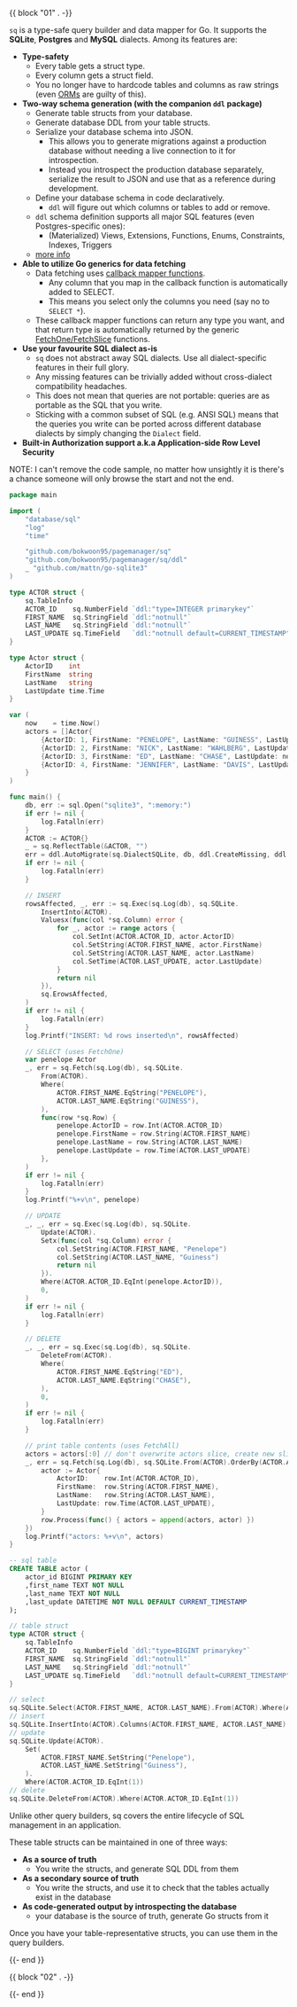 {{ block "01" . -}}

`sq` is a type-safe query builder and data mapper for Go. It supports the **SQLite**, **Postgres** and **MySQL** dialects. Among its features are:

- **Type-safety**
    - Every table gets a struct type.
    - Every column gets a struct field.
    - You no longer have to hardcode tables and columns as raw strings (even [ORMs](https://gorm.io/docs/query.html#Conditions) are guilty of this).
- **Two-way schema generation (with the companion `ddl` package)**
    - Generate table structs from your database.
    - Generate database DDL from your table structs.
    - Serialize your database schema into JSON.
        - This allows you to generate migrations against a production database without needing a live connection to it for introspection.
        - Instead you introspect the production database separately, serialize the result to JSON and use that as a reference during development.
    - Define your database schema in code declaratively.
        - `ddl` will figure out which columns or tables to add or remove.
    - `ddl` schema definition supports all major SQL features (even Postgres-specific ones):
        - (Materialized) Views, Extensions, Functions, Enums, Constraints, Indexes, Triggers
    - [more info](#)
- **Able to utilize Go generics for data fetching**
    - Data fetching uses [callback mapper functions](#).
        - Any column that you map in the callback function is automatically added to SELECT.
        - This means you select only the columns you need (say no to `SELECT *`).
    - These callback mapper functions can return any type you want, and that return type is automatically returned by the generic [FetchOne/FetchSlice](#) functions.
- **Use your favourite SQL dialect as-is**
    - `sq` does not abstract away SQL dialects. Use all dialect-specific features in their full glory.
    - Any missing features can be trivially added without cross-dialect compatibility headaches.
    - This does not mean that queries are not portable: queries are as portable as the SQL that you write.
    - Sticking with a common subset of SQL (e.g. ANSI SQL) means that the queries you write can be ported across different database dialects by simply changing the `Dialect` field.
- **Built-in Authorization support a.k.a Application-side Row Level Security**

NOTE: I can't remove the code sample, no matter how unsightly it is there's a chance someone will only browse the start and not the end.

```go
package main

import (
    "database/sql"
    "log"
    "time"

    "github.com/bokwoon95/pagemanager/sq"
    "github.com/bokwoon95/pagemanager/sq/ddl"
    _ "github.com/mattn/go-sqlite3"
)

type ACTOR struct {
    sq.TableInfo
    ACTOR_ID    sq.NumberField `ddl:"type=INTEGER primarykey"`
    FIRST_NAME  sq.StringField `ddl:"notnull"`
    LAST_NAME   sq.StringField `ddl:"notnull"`
    LAST_UPDATE sq.TimeField   `ddl:"notnull default=CURRENT_TIMESTAMP"`
}

type Actor struct {
    ActorID    int
    FirstName  string
    LastName   string
    LastUpdate time.Time
}

var (
    now    = time.Now()
    actors = []Actor{
        {ActorID: 1, FirstName: "PENELOPE", LastName: "GUINESS", LastUpdate: now},
        {ActorID: 2, FirstName: "NICK", LastName: "WAHLBERG", LastUpdate: now},
        {ActorID: 3, FirstName: "ED", LastName: "CHASE", LastUpdate: now},
        {ActorID: 4, FirstName: "JENNIFER", LastName: "DAVIS", LastUpdate: now},
    }
)

func main() {
    db, err := sql.Open("sqlite3", ":memory:")
    if err != nil {
        log.Fatalln(err)
    }
    ACTOR := ACTOR{}
    _ = sq.ReflectTable(&ACTOR, "")
    err = ddl.AutoMigrate(sq.DialectSQLite, db, ddl.CreateMissing, ddl.WithTables(ACTOR))
    if err != nil {
        log.Fatalln(err)
    }

    // INSERT
    rowsAffected, _, err := sq.Exec(sq.Log(db), sq.SQLite.
        InsertInto(ACTOR).
        Valuesx(func(col *sq.Column) error {
            for _, actor := range actors {
                col.SetInt(ACTOR.ACTOR_ID, actor.ActorID)
                col.SetString(ACTOR.FIRST_NAME, actor.FirstName)
                col.SetString(ACTOR.LAST_NAME, actor.LastName)
                col.SetTime(ACTOR.LAST_UPDATE, actor.LastUpdate)
            }
            return nil
        }),
        sq.ErowsAffected,
    )
    if err != nil {
        log.Fatalln(err)
    }
    log.Printf("INSERT: %d rows inserted\n", rowsAffected)

    // SELECT (uses FetchOne)
    var penelope Actor
    _, err = sq.Fetch(sq.Log(db), sq.SQLite.
        From(ACTOR).
        Where(
            ACTOR.FIRST_NAME.EqString("PENELOPE"),
            ACTOR.LAST_NAME.EqString("GUINESS"),
        ),
        func(row *sq.Row) {
            penelope.ActorID = row.Int(ACTOR.ACTOR_ID)
            penelope.FirstName = row.String(ACTOR.FIRST_NAME)
            penelope.LastName = row.String(ACTOR.LAST_NAME)
            penelope.LastUpdate = row.Time(ACTOR.LAST_UPDATE)
        },
    )
    if err != nil {
        log.Fatalln(err)
    }
    log.Printf("%+v\n", penelope)

    // UPDATE
    _, _, err = sq.Exec(sq.Log(db), sq.SQLite.
        Update(ACTOR).
        Setx(func(col *sq.Column) error {
            col.SetString(ACTOR.FIRST_NAME, "Penelope")
            col.SetString(ACTOR.LAST_NAME, "Guiness")
            return nil
        }).
        Where(ACTOR.ACTOR_ID.EqInt(penelope.ActorID)),
        0,
    )
    if err != nil {
        log.Fatalln(err)
    }

    // DELETE
    _, _, err = sq.Exec(sq.Log(db), sq.SQLite.
        DeleteFrom(ACTOR).
        Where(
            ACTOR.FIRST_NAME.EqString("ED"),
            ACTOR.LAST_NAME.EqString("CHASE"),
        ),
        0,
    )
    if err != nil {
        log.Fatalln(err)
    }

    // print table contents (uses FetchAll)
    actors = actors[:0] // don't overwrite actors slice, create new slice. so that people can tinker with the code and print it side-by-side
    _, err = sq.Fetch(sq.Log(db), sq.SQLite.From(ACTOR).OrderBy(ACTOR.ACTOR_ID), func(row *sq.Row) {
        actor := Actor{
            ActorID:    row.Int(ACTOR.ACTOR_ID),
            FirstName:  row.String(ACTOR.FIRST_NAME),
            LastName:   row.String(ACTOR.LAST_NAME),
            LastUpdate: row.Time(ACTOR.LAST_UPDATE),
        }
        row.Process(func() { actors = append(actors, actor) })
    })
    log.Printf("actors: %+v\n", actors)
}
```

```sql
-- sql table
CREATE TABLE actor (
    actor_id BIGINT PRIMARY KEY
    ,first_name TEXT NOT NULL
    ,last_name TEXT NOT NULL
    ,last_update DATETIME NOT NULL DEFAULT CURRENT_TIMESTAMP
);
```

```go
// table struct
type ACTOR struct {
    sq.TableInfo
    ACTOR_ID    sq.NumberField `ddl:"type=BIGINT primarykey"`
    FIRST_NAME  sq.StringField `ddl:"notnull"`
    LAST_NAME   sq.StringField `ddl:"notnull"`
    LAST_UPDATE sq.TimeField   `ddl:"notnull default=CURRENT_TIMESTAMP"`
}

// select
sq.SQLite.Select(ACTOR.FIRST_NAME, ACTOR.LAST_NAME).From(ACTOR).Where(ACTOR.ACTOR_ID.EqInt(1))
// insert
sq.SQLite.InsertInto(ACTOR).Columns(ACTOR.FIRST_NAME, ACTOR.LAST_NAME).Values("PENELOPE", "GUINESS")
// update
sq.SQLite.Update(ACTOR).
    Set(
        ACTOR.FIRST_NAME.SetString("Penelope"),
        ACTOR.LAST_NAME.SetString("Guiness"),
    ).
    Where(ACTOR.ACTOR_ID.EqInt(1))
// delete
sq.SQLite.DeleteFrom(ACTOR).Where(ACTOR.ACTOR_ID.EqInt(1))
```

Unlike other query builders, sq covers the entire lifecycle of SQL management in an application.

These table structs can be maintained in one of three ways:

- **As a source of truth**
    - You write the structs, and generate SQL DDL from them
- **As a secondary source of truth**
    - You write the structs, and use it to check that the tables actually exist in the database
- **As code-generated output by introspecting the database**
    - your database is the source of truth, generate Go structs from it

Once you have your table-representative structs, you can use them in the query builders.

{{- end }}

{{ block "02" . -}}

{{- end }}
